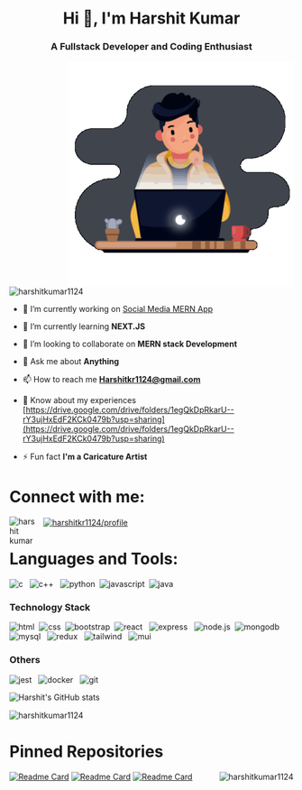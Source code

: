 
<h1 align="center">Hi 👋, I'm Harshit Kumar</h1>


<h3 align="center">A Fullstack Developer and Coding Enthusiast</h3>
<img align="right" alt="Coding" width="400" src="https://github.com/HarshitKumar1124/HarshitKumar1124/blob/main/Coding.gif"/>

<p align="left"> <img src="https://komarev.com/ghpvc/?username=harshitkumar1124&label=Profile%20views&color=0e75b6&style=flat" alt="harshitkumar1124" /> </p>



- 🔭 I’m currently working on [Social Media MERN App](https://github.com/HarshitKumar1124/Social_Media_Clone.git)

- 🌱 I’m currently learning **NEXT.JS**

- 👯 I’m looking to collaborate on **MERN stack Development**

- 💬 Ask me about **Anything**

- 📫 How to reach me **Harshitkr1124@gmail.com**

- 📄 Know about my experiences [https://drive.google.com/drive/folders/1egQkDpRkarU--rY3ujHxEdF2KCk0479b?usp=sharing](https://drive.google.com/drive/folders/1egQkDpRkarU--rY3ujHxEdF2KCk0479b?usp=sharing)

- ⚡ Fun fact **I'm a Caricature Artist**

<h1 align="left">Connect with me:</h1>
<p align="left" >
<a href="https://linkedin.com/in/harshit kumar" target="blank"><img align="left"  style="padding-right:10px;" src="https://cdn.jsdelivr.net/gh/devicons/devicon@latest/icons/linkedin/linkedin-original.svg" alt="harshit kumar" width="50px"/></a>
<a href="https://auth.geeksforgeeks.org/user/harshitkr1124/profile" target="blank"><img display="none" align="center" src="https://raw.githubusercontent.com/rahuldkjain/github-profile-readme-generator/master/src/images/icons/Social/geeks-for-geeks.svg" alt="harshitkr1124/profile" height="30" width="40" /></a>
</p>


<h1 align="left">Languages and Tools:</h1>
<p align="left" >
  
<img src="https://cdn.jsdelivr.net/gh/devicons/devicon@latest/icons/c/c-original.svg" alt="c"  width="50px" /> &nbsp;
<img src="https://cdn.jsdelivr.net/gh/devicons/devicon@latest/icons/cplusplus/cplusplus-original.svg" alt="c++" width="50px" /> &nbsp;
<img src="https://cdn.jsdelivr.net/gh/devicons/devicon@latest/icons/python/python-original.svg" alt="python" width="50px"/>&nbsp;
<img src="https://cdn.jsdelivr.net/gh/devicons/devicon@latest/icons/javascript/javascript-original.svg" alt="javascript" width="50px"/>&nbsp;
<img src="https://cdn.jsdelivr.net/gh/devicons/devicon@latest/icons/java/java-original.svg" alt="java" width="50px"/>&nbsp;

<h3>Technology Stack</h3>

<p align="left">
  <img src="https://cdn.jsdelivr.net/gh/devicons/devicon@latest/icons/html5/html5-original.svg" alt="html" width="50px"/>&nbsp;
<img src="https://cdn.jsdelivr.net/gh/devicons/devicon@latest/icons/css3/css3-original.svg" alt="css" width="50px"/>&nbsp;
<img src="https://cdn.jsdelivr.net/gh/devicons/devicon@latest/icons/sass/sass-original.svg" alt="bootstrap" width="50px"/>&nbsp;
<img src="https://cdn.jsdelivr.net/gh/devicons/devicon@latest/icons/react/react-original.svg" alt="react" width="50px"/>&nbsp;&nbsp;
<img src="https://encrypted-tbn0.gstatic.com/images?q=tbn:ANd9GcQtjgVupjV7-MvQvYy45mKh7mZi8SqCCUf1763v7H0ZJmtAAxZG1Y7NJnTmz4ZwfOiCfv4&usqp=CAU" alt="express" width="100px"/>&nbsp;&nbsp;
<img src="https://cdn.jsdelivr.net/gh/devicons/devicon@latest/icons/nodejs/nodejs-plain-wordmark.svg" alt="node.js" width="50px"/>&nbsp;
<img src="https://cdn.jsdelivr.net/gh/devicons/devicon@latest/icons/mongodb/mongodb-plain-wordmark.svg" alt="mongodb" width="50px"/>&nbsp;
<img src="https://cdn.jsdelivr.net/gh/devicons/devicon@latest/icons/mysql/mysql-original-wordmark.svg" alt="mysql" width="50px"/>&nbsp;&nbsp;
<img src="https://cdn.jsdelivr.net/gh/devicons/devicon@latest/icons/redux/redux-original.svg" alt="redux" width="50px"/>&nbsp;&nbsp;
<img src="https://cdn.jsdelivr.net/gh/devicons/devicon@latest/icons/postman/postman-original.svg" alt="tailwind" width="50px"/>&nbsp;&nbsp;
<img src="https://cdn.jsdelivr.net/gh/devicons/devicon@latest/icons/materialui/materialui-original.svg" alt="mui" width="50px"/>&nbsp;
</p>

<h3>Others</h3>

<p align="left">
<img src="https://cdn.jsdelivr.net/gh/devicons/devicon@latest/icons/jest/jest-plain.svg" alt="jest" width="50px"/>&nbsp;&nbsp;
<img src="https://cdn.jsdelivr.net/gh/devicons/devicon@latest/icons/docker/docker-plain-wordmark.svg" alt="docker" width="50px"/>&nbsp;&nbsp;
<img src="https://cdn.jsdelivr.net/gh/devicons/devicon@latest/icons/git/git-plain-wordmark.svg" alt="git" width="50px"/>&nbsp;&nbsp;
</p>


![Harshit's GitHub stats](https://github-readme-stats.vercel.app/api?username=harshitkumar1124&show_icons=true&theme=dark)

<p><img align="center" src="https://github-readme-streak-stats.herokuapp.com/?user=harshitkumar1124&" alt="harshitkumar1124" /></p>

<h1>Pinned Repositories</h1>
<p><img align="right" src="https://github-readme-stats.vercel.app/api/top-langs?username=harshitkumar1124&show_icons=true&locale=en&layout=compact" alt="harshitkumar1124" /></p>

[![Readme Card](https://github-readme-stats.vercel.app/api/pin/?username=harshitkumar1124&repo=Social_Media_Clone)](https://github.com/harshitkumar1124/Social_Media_Clone)
[![Readme Card](https://github-readme-stats.vercel.app/api/pin/?username=harshitkumar1124&repo=Ecommerce_MernStack)](https://github.com/harshitkumar1124/Ecommerce_MernStack)
[![Readme Card](https://github-readme-stats.vercel.app/api/pin/?username=harshitkumar1124&repo=DropIN_Audio_ChatApp)](https://github.com/harshitkumar1124/DropIN_Audio_ChatApp)


